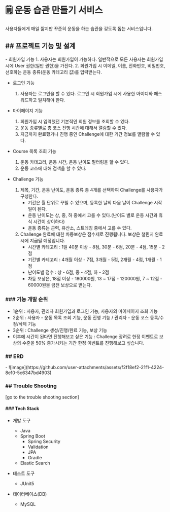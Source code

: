 <h1>🗒  운동 습관 만들기 서비스</h1>
  사용자들에게 매일 짧지만 꾸준히 운동을 하는 습관을 갖도록 돕는 서비스입니다.


<h2>## 프로젝트 기능 및 설계</h2>
- 회원가입 기능
  1. 사용자는 회원가입이 가능하다. 일반적으로 모든 사용자는 회원가입 시에 User 권한(일반 권한)을 가진다.
  2. 회원가입 시 이메일, 이름, 전화번호, 비밀번호, 선호하는 운동 종류(운동 카테고리 값)를 입력받는다.

- 로그인 기능
  1. 사용자는 로그인을 할 수 있다. 로그인 시 회원가입 시에 사용한 아이디와 패스워드하고 일치해야 한다.

- 마이페이지 기능
  1. 회원가입 시 입력했던 기본적인 회원 정보를 조회할 수 있다.
  2. 운동 종류별로 총 코스 진행 시간에 대해서 열람할 수 있다.
  3. 지금까지 완료했거나 진행 중인 Challenge에 대한 기간 정보를 열람할 수 있다.
 

- Course 목록 조회 기능
  1. 운동 카테고리, 운동 시간, 운동 난이도 필터링을 할 수 있다.
  2. 운동 코스에 대해 검색을 할 수 있다.

  
- Challenge 기능
  1. 제목, 기간, 운동 난이도, 운동 종류 총 4개를 선택하여 Challenge를 사용자가 구성한다.
      - 기간은 월 단위로 꾸릴 수 있으며, 등록한 날의 다음 날이 Challenge 시작일이 된다.
      - 운동 난이도는 상, 중, 하 중에서 고를 수 있다.(난이도 별로 운동 시간과 휴식 시간이 상이하다)
      - 운동 종류는 근력, 유산소, 스트레칭 중에서 고를 수 있다.
  2. Challenge 완료에 대한 차등보상은 점수제로 진행됩니다. 보상은 챌린지 완료 시에 지급될 예정입니다.
      - 시간별 카테고리 : 1일 40분 이상 - 8점, 30분 - 6점, 20분 - 4점, 15분 - 2점
      - 기간별 카테고리 : 4개월 이상 - 7점, 3개월 - 5점, 2개월 - 4점, 1개월 - 1점
      - 난이도별 점수 : 상 - 6점, 중 - 4점, 하 - 2점
      - 차등 보상은, 18점 이상 - 180000원, 13 ~ 17점 - 120000원, 7 ~ 12점 - 60000원을 금전 보상으로 받는다.


<h3>### 기능 개발 순위 </h3>


  
  - 1순위 : 사용자, 관리자 회원가입과 로그인 기능, 사용자의 마이페이지 조회 기능
  - 2순위 : 사용자 - 운동 목록 조회 기능, 운동 진행 기능 / 관리자 - 운동 코스 등록/수정/삭제 기능
  - 3순위 : Challenge 생성/진행/완료 기능, 보상 기능
  - 이후에 시간이 된다면 진행해보고 싶은 기능 : Challenge 장려로 한정 이벤트로 보상의 수준을 50% 증가시키는 기간 한정 이벤트를 진행해보고 싶습니다.

<h3>## ERD </h3>
  - ![image](https://github.com/user-attachments/assets/f2f18ef2-21f1-4224-8e10-5c6347bd4903)


<h3>## Trouble Shooting</h3>
[go to the trouble shooting section]

<h4>### Tech Stack</h4>


- 개발 도구
  - Java
  - Spring Boot
    - Spring Security
    - Validation
    - JPA
    - Gradle
  - Elastic Search
  

- 테스트 도구
  - JUnit5

- 데이터베이스(DB)
  - MySQL



